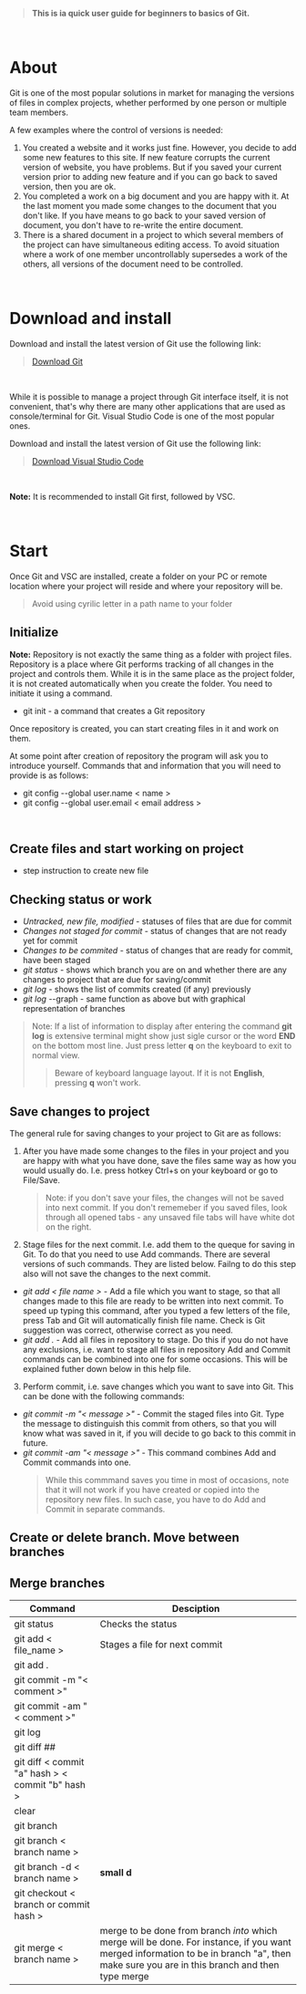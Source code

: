 >**This is ia quick user guide for beginners to basics of Git.**
<p> </p>

# About
Git is one of the most popular solutions in market for managing the versions of files in complex projects, whether performed by one person or multiple team members. 

A few examples where the control of versions is needed: 

1. You created a website and it works just fine. However, you decide to add some new features to this site. If new feature corrupts the current version of website, you have problems. But if you saved your current version prior to adding new feature and if you can go back to saved version, then you are ok.
2. You completed a work on a big document and you are happy with it. At the last moment you made some changes to the document that you don't like. If you have means to go back to your saved version of document, you don't have to re-write the entire document.
3. There is a shared document in a project to which several members of the project can have simultaneous editing access. To avoid situation where a work of one member uncontrollably supersedes a work of the others, all versions of the document need to be controlled.
<p> </p>

# Download and install

Download and install the latest version of Git use the following link: 
> [Download Git](https://git-scm.com/downloads)
<p> </p>
While it is possible to manage a project through Git interface itself, it is not convenient, that's why there are many other applications that are used as console/terminal for Git. Visual Studio Code is one of the most popular ones.

Download and install the latest version of Git use the following link: 
> [Download Visual Studio Code](https://code.visualstudio.com/download)
<p> </p>

**Note:** It is recommended to install Git first, followed by VSC. 
<p> </p>


# Start
Once Git and VSC are installed, create a folder on your PC or remote location where your project will reside and where your repository will be.

>Avoid using cyrilic letter in a path name to your folder

## Initialize

**Note:** Repository is not exactly the same thing as a folder with project files. Repository is a place where Git performs tracking of all changes in the project and controls them. While it is in the same place as the project folder, it is not created automatically when you create the folder. You need to initiate it using a command.

 - git init - a command that creates a Git repository

Once repository is created, you can start creating files in it and work on them.

At some point after creation of repository the program will ask you to introduce yourself.
Commands that and information that you will need to provide is as follows:
- git config --global user.name < name >
- git config --global user.email < email address >

<p> </p>

## Create files and start working on project
- step instruction to create new file

## Checking status or work
- *Untracked, new file, modified* - statuses of files that are due for commit
- *Changes not staged for commit* - status of changes that are not ready yet for commit
- *Changes to be commited* - status of changes that are ready for commit, have been staged
- *git status* - shows which branch you are on and whether there are any changes to project that are due for saving/commit
- *git log* - shows the list of commits created (if any) previously
- *git log* --graph - same function as above but with graphical representation of branches
>Note: If a list of information to display after entering the command **git log** is extensive terminal might show just sigle cursor or the word **END** on the bottom most line. Just press letter **q** on the keyboard to exit to normal view. 
>>Beware of keyboard language layout. If it is not **English**, pressing **q** won't work.


## Save changes to project
The general rule for saving changes to your project to Git are as follows:
1. After you have made some changes to the files in your project and you are happy with what you have done, save the files same way as how you would usually do. I.e. press hotkey Ctrl+s on your keyboard or go to File/Save.
   >Note: if you don't save your files, the changes will not be saved into next commit. If you don't rememeber if you saved files, look through all opened tabs - any unsaved file tabs will have white dot on the right.

2. Stage files for the next commit. I.e. add them to the queque for saving in Git. To do that you need to use Add commands. There are several versions of such commands. They are listed below. Failng to do this step also will not save the changes to the next commit.

- *git add < file name >* - Add a file which you want to stage, so that all changes made to this file are ready to be written into next commit. To speed up typing this command, after you typed a few letters of the file, press Tab and Git will automatically finish file name. Check is Git suggestion was correct, otherwise correct as you need.
- *git add .* - Add all files in repository to stage. Do this if you do not have any exclusions, i.e. want to stage all files in repository
Add and Commit commands can be combined into one for some occasions. This will be explained futher down below in this help file.

3. Perform commit, i.e. save changes which you want to save into Git. This can be done with the following commands:

- *git commit -m "< message >"* - Commit the staged files into Git. Type the message to distinguish this commit from others, so that you will know what was saved in it, if you will decide to go back to this commit in future.
- *git commit -am "< message >"* - This command combines Add and Commit commands into one. 
   >While this commmand saves you time in most of occasions, note that it will not work if you have created or copied into the repository new files. In such case, you have to do Add and Commit in separate commands.
   
## Create or delete branch. Move between branches
## Merge branches

|Command| Desciption|
|----------|-----------|
|git status| Checks the status
|git add < file_name >| Stages a file for next commit
|git add .| 
|git commit -m "< comment >"|
|git commit -am "< comment >"|
|git log|
|git diff ##|
|git diff < commit "a" hash > < commit "b" hash >|
|clear|
|git branch|
|git branch < branch name >|
|git branch -d < branch name >| **small d**
|git checkout < branch or commit hash >|
|git merge < branch name >| merge to be done from branch *into* which merge will be done. For instance, if you want merged information to be in branch "a", then make sure you are in this branch and then type merge

